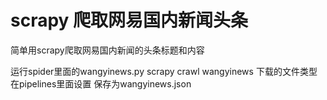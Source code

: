 # scrapy 爬取网易国内新闻头条
简单用scrapy爬取网易国内新闻的头条标题和内容

运行spider里面的wangyinews.py
scrapy crawl wangyinews
下载的文件类型在pipelines里面设置
保存为wangyinews.json
